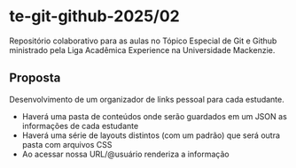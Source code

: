 # te-git-github-2025/02
Repositório colaborativo para as aulas no Tópico Especial de Git e Github ministrado pela Liga Acadêmica Experience na Universidade Mackenzie.

## Proposta
Desenvolvimento de um organizador de links pessoal para cada estudante.

- Haverá uma pasta de conteúdos onde serão guardados em um JSON as informações de cada estudante
- Haverá uma série de layouts distintos (com um padrão) que será outra pasta com arquivos CSS
- Ao acessar nossa URL/@usuário renderiza a informação
